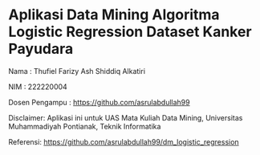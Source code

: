 # Aplikasi Data Mining Algoritma Logistic Regression Dataset Kanker Payudara

Nama            : Thufiel Farizy Ash Shiddiq Alkatiri

NIM             : 222220004

Dosen Pengampu  : https://github.com/asrulabdullah99


Disclaimer: Aplikasi ini untuk UAS Mata Kuliah Data Mining, Universitas Muhammadiyah Pontianak, Teknik Informatika

Referensi: https://github.com/asrulabdullah99/dm_logistic_regression
